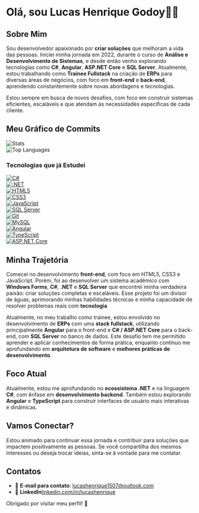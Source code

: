 # Olá, sou Lucas Henrique Godoy👨‍💻

## Sobre Mim

Sou desenvolvedor apaixonado por **criar soluções** que melhoram a vida das pessoas. Iniciei minha jornada em 2022, durante o curso de **Análise e Desenvolvimento de Sistemas**, e desde então venho explorando tecnologias como **C#**, **Angular**, **ASP.NET Core** e **SQL Server**. Atualmente, estou trabalhando como **Trainee Fullstack** na criação de **ERPs** para diversas áreas de negócios, com foco em **front-end** e **back-end**, aprendendo constantemente sobre novas abordagens e tecnologias.

Estou sempre em busca de novos desafios, com foco em construir sistemas eficientes, escaláveis e que atendam às necessidades específicas de cada cliente.

## Meu Gráfico de Commits

![Stats](https://github-readme-stats.vercel.app/api?username=lucas-henrique-godoy&show_icons=true&theme=radical)  
![Top Languages](https://github-readme-stats.vercel.app/api/top-langs/?username=lucas-henrique-godoy&theme=radical&layout=compact)

### Tecnologias que já Estudei

[![C#](https://img.shields.io/badge/C%23-239120?style=flat-square&logo=csharp&logoColor=white)](https://learn.microsoft.com/en-us/dotnet/csharp/)  
[![.NET](https://img.shields.io/badge/.NET-512BD4?style=flat-square&logo=.net&logoColor=white)](https://dotnet.microsoft.com/)  
[![HTML5](https://img.shields.io/badge/HTML5-E34F26?style=flat-square&logo=html5&logoColor=white)](https://developer.mozilla.org/en-US/docs/Web/HTML)  
[![CSS3](https://img.shields.io/badge/CSS3-1572B6?style=flat-square&logo=css3&logoColor=white)](https://developer.mozilla.org/en-US/docs/Web/CSS)  
[![JavaScript](https://img.shields.io/badge/JavaScript-F7DF1E?style=flat-square&logo=javascript&logoColor=black)](https://developer.mozilla.org/en-US/docs/Web/JavaScript)  
[![SQL Server](https://img.shields.io/badge/SQL%20Server-CC2927?style=flat-square&logo=microsoftsqlserver&logoColor=white)](https://www.microsoft.com/en-us/sql-server)  
[![Git](https://img.shields.io/badge/Git-F05032?style=flat-square&logo=git&logoColor=white)](https://git-scm.com/)  
[![MySQL](https://img.shields.io/badge/MySQL-4479A1?style=flat-square&logo=mysql&logoColor=white)](https://www.mysql.com/)  
[![Angular](https://img.shields.io/badge/Angular-DD0031?style=flat-square&logo=angular&logoColor=white)](https://angular.io/)  
[![TypeScript](https://img.shields.io/badge/TypeScript-007ACC?style=flat-square&logo=typescript&logoColor=white)](https://www.typescriptlang.org/)  
[![ASP.NET Core](https://img.shields.io/badge/ASP.NET%20Core-512BD4?style=flat-square&logo=dotnet&logoColor=white)](https://dotnet.microsoft.com/en-us/apps/aspnet)

## Minha Trajetória

Comecei no desenvolvimento **front-end**, com foco em HTML5, CSS3 e JavaScript. Porém, foi ao desenvolver um sistema acadêmico com **Windows Forms**, **C#**, **.NET** e **SQL Server** que encontrei minha verdadeira paixão: criar soluções completas e escaláveis. Esse projeto foi um divisor de águas, aprimorando minhas habilidades técnicas e minha capacidade de resolver problemas reais com **tecnologia**

Atualmente, no meu trabalho como trainee, estou envolvido no desenvolvimento de **ERPs** com uma **stack fullstack**, utilizando principalmente **Angular** para o front-end e **C# / ASP.NET Core** para o back-end, com **SQL Server** no banco de dados. Este desafio tem me permitido aprender e aplicar conhecimentos de forma prática, enquanto continuo me aprofundando em **arquitetura de software** e **melhores práticas de desenvolvimento**.

## Foco Atual

Atualmente, estou me aprofundando no **ecossistema .NET** e na linguagem **C#**, com ênfase em **desenvolvimento backend**. Também estou explorando **Angular** e **TypeScript** para construir interfaces de usuário mais interativas e dinâmicas.

## Vamos Conectar?

Estou animado para continuar essa jornada e contribuir para soluções que impactem positivamente as pessoas. Se você compartilha dos mesmos interesses ou deseja trocar ideias, sinta-se à vontade para me contatar.

## Contatos

- 📧 **E-mail para contato**: [lucashenrique1507@outlook.com](mailto:lucashenrique1507@outlook.com)  
- 🔗 **LinkedIn**[linkedin.com/in/lucashenrique](https://linkedin.com/in/lucashenrique)

Obrigado por visitar meu perfil! 🚀
